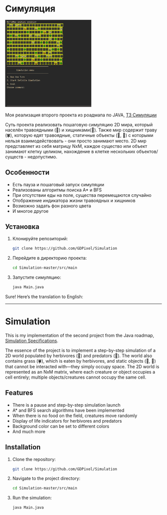 # Симуляция

<img width = "55%" src="Animation.gif">

Моя реализация второго проекта из роадмапа по JAVA, [ТЗ Симуляции](https://zhukovsd.github.io/java-backend-learning-course/projects/simulation/)

Суть проекта реализовать пошаговую симуляцию 2D мира, который населён травоядными (🐄) и хищниками(🐅). Также мир содержит траву (🍀), которую едят травоядные, статичные объекты (🗻, 🌳) с которыми нельзя взаимодействовать - они просто занимают место.
2D мир представляет из себя матрицу NxM, каждое существо или объект занимают клетку целиком, нахождение в клетке нескольких объектов/существ - недопустимо. 


## Особенности

- Есть пауза и пошаговый запуск симуляции
- Реализованы алгоритмы поиска A* и BFS
- При отсутствии еды на поле, существа перемещаются случайно
- Отображение индикатора жизни травоядных и хищников
- Возможно задать фон разного цвета
- И многое другое

## Установка

1. Клонируйте репозиторий:

   ```bash
   git clone https://github.com/GDPixel/Simulation
   ```

2. Перейдите в директорию проекта:

   ```bash
   cd Simulation-master/src/main
   ```

3. Запустите симуляцию:

   ```bash
   java Main.java
   ```


Sure! Here’s the translation to English:

---

# Simulation

This is my implementation of the second project from the Java roadmap, [Simulation Specifications](https://zhukovsd.github.io/java-backend-learning-course/projects/simulation/).

The essence of the project is to implement a step-by-step simulation of a 2D world populated by herbivores (🐄) and predators (🐅). The world also contains grass (🍀), which is eaten by herbivores, and static objects (🗻, 🌳) that cannot be interacted with—they simply occupy space. The 2D world is represented as an NxM matrix, where each creature or object occupies a cell entirely; multiple objects/creatures cannot occupy the same cell.

## Features

- There is a pause and step-by-step simulation launch
- A* and BFS search algorithms have been implemented
- When there is no food on the field, creatures move randomly
- Display of life indicators for herbivores and predators
- Background color can be set to different colors
- And much more

## Installation

1. Clone the repository:

   ```bash
   git clone https://github.com/GDPixel/Simulation
   ```

2. Navigate to the project directory:

   ```bash
   cd Simulation-master/src/main
   ```

3. Run the simulation:

   ```bash
   java Main.java
   ```

